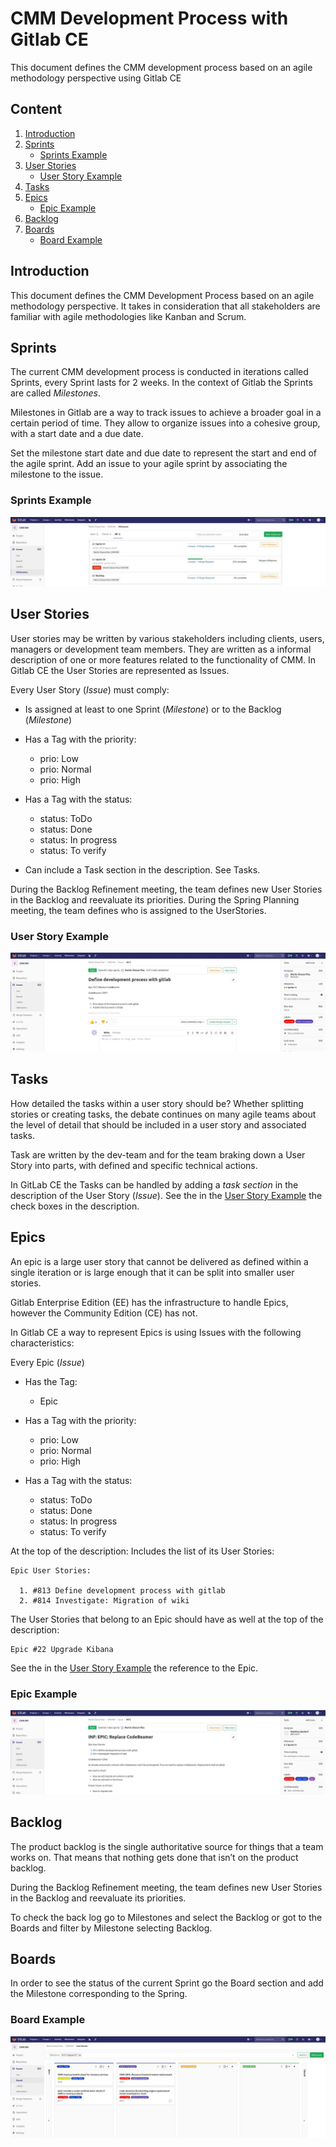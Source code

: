 # CMM Development Process with Gitlab CE
This document defines the CMM development process based on an agile methodology perspective using Gitlab CE

## Content

1. [Introduction](#introduction)
2. [Sprints](#sprints)
	- [Sprints Example](#Sprints-example)
3. [User Stories](#user-stories)
	- [User Story Example](#user-story-example)
4. [Tasks](#tasks)
5. [Epics](#epics)
	- [Epic Example](#epic-example)
6. [Backlog](#backlog)
7. [Boards](#boards)
	- [Board Example](#board-example)

## Introduction

This document defines the CMM Development Process based on an agile methodology perspective.
It takes in consideration that all stakeholders are familiar with agile methodologies like Kanban and Scrum.

## Sprints

The current CMM development process is conducted in iterations called Sprints, every Sprint lasts for 2 weeks.
In the context of Gitlab the Sprints are called *Milestones*.

Milestones in Gitlab are a way to track issues to achieve a broader goal in a certain period of time.
They allow to organize issues into a cohesive group, with a start date and a due date.

Set the milestone start date and due date to represent the start and end of the agile sprint.
Add an issue to your agile sprint by associating the milestone to the issue.

### Sprints Example
![Alt](/sprints_01.JPG "Sprints (Milestones)")

## User Stories

User stories may be written by various stakeholders including clients, users, managers or development team members.
They are written as a informal description of one or more features related to the functionality of CMM.
In Gitlab CE the User Stories are represented as Issues.

Every User Story (*Issue*) must comply:

- Is assigned at least to one Sprint (*Milestone*) or to the Backlog (*Milestone*)

- Has a Tag with the priority:
	- prio: Low
	- prio: Normal
	- prio: High

- Has a Tag with the status:
	- status: ToDo
	- status: Done
	- status: In progress
	- status: To verify

- Can include a Task section in the description. See Tasks.

During the Backlog Refinement meeting, the team defines new User Stories in the Backlog and reevaluate its priorities.
During the Spring Planning meeting, the team defines who is assigned to the UserStories. 

### User Story Example
![Alt](/userstory_01.JPG "Sprints (User Story)")

## Tasks

How detailed the tasks within a user story should be?
Whether splitting stories or creating tasks, the debate continues on many agile teams about the level of detail that should be included in a user story and associated tasks.

Task are written by the dev-team and for the team braking down a User Story into parts, with defined and specific technical actions.

In GitLab CE the Tasks can be handled by adding a *task section* in the description of the User Story (*Issue*).
See the in the [User Story Example](#user-story-example) the check boxes in the description.

## Epics

An epic is a large user story that cannot be delivered as defined within a single iteration or is large enough that it can be split into smaller user stories.

Gitlab Enterprise Edition (EE) has the infrastructure to handle Epics, however the Community Edition (CE) has not.

In Gitlab CE a way to represent Epics is using Issues with the following characteristics:

Every Epic (*Issue*)

- Has the Tag:
	- Epic

- Has a Tag with the priority:
	- prio: Low
	- prio: Normal
	- prio: High
	
- Has a Tag with the status:
	- status: ToDo
	- status: Done
	- status: In progress
	- status: To verify

At the top of the description:
Includes the list of its User Stories:

```
Epic User Stories:

  1. #813 Define development process with gitlab
  2. #814 Investigate: Migration of wiki
```

The User Stories that belong to an Epic should have as well at the top of the description:

```
Epic #22 Upgrade Kibana
```
See the in the [User Story Example](#user-story-example) the reference to the Epic.

### Epic Example
![Alt](/epic_01.JPG "Epic as an Issue")

## Backlog

The product backlog is the single authoritative source for things that a team works on. That means that nothing gets done that isn’t on the product backlog.

During the Backlog Refinement meeting, the team defines new User Stories in the Backlog and reevaluate its priorities.

To check the back log go to Milestones and select the Backlog or got to the Boards and filter by Milestone selecting Backlog.

## Boards

In order to see the status of the current Sprint go the Board section and add the Milestone corresponding to the Spring.

### Board Example
![Alt](/board_01.JPG "Boards")
